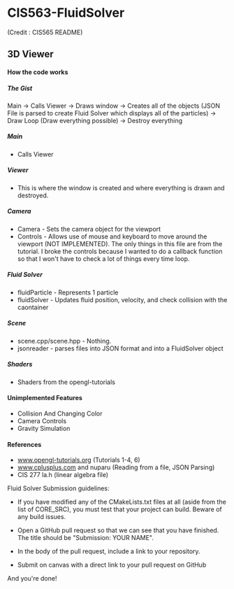 # CIS563-FluidSolver
(Credit : CIS565 README)


## 3D Viewer

#### How the code works
##### The Gist
Main -> Calls Viewer -> Draws window -> Creates all of the objects (JSON File is parsed to create Fluid Solver which displays all of the particles) -> Draw Loop (Draw everything possible) -> Destroy everything

##### Main
- Calls Viewer
##### Viewer
- This is where the window is created and where everything is drawn and destroyed.
##### Camera
- Camera - Sets the camera object for the viewport
- Controls - Allows use of mouse and keyboard to move around the viewport (NOT IMPLEMENTED). The only things in this file are from the tutorial. I broke the controls because I wanted to do a callback function so that I won't have to check a lot of things every time loop.
##### Fluid Solver
- fluidParticle - Represents 1 particle
- fluidSolver - Updates fluid position, velocity, and check collision with the caontainer
##### Scene
- scene.cpp/scene.hpp - Nothing.
- jsonreader - parses files into JSON format and into a FluidSolver object
##### Shaders
- Shaders from the opengl-tutorials

#### Unimplemented Features
- Collision And Changing Color
- Camera Controls
- Gravity Simulation

#### References
- www.opengl-tutorials.org (Tutorials 1-4, 6)
- www.cplusplus.com and nuparu (Reading from a file, JSON Parsing)
- CIS 277 la.h (linear algebra file)

Fluid Solver Submission guidelines:


- If you have modified any of the CMakeLists.txt files at all (aside from the list of CORE_SRC), you must test that your project can build. Beware of any build issues.

- Open a GitHub pull request so that we can see that you have finished. The title should be "Submission: YOUR NAME".

- In the body of the pull request, include a link to your repository.

- Submit on canvas with a direct link to your pull request on GitHub


And you're done!